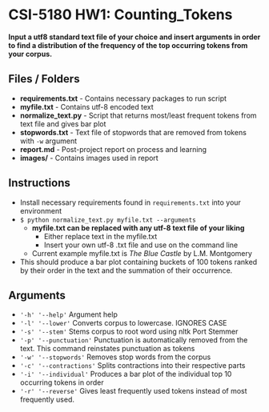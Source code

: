 # CSI-5180 HW1: Counting_Tokens
**Input a utf8 standard text file of your choice and insert arguments in order to find a distribution of the frequency of the top occurring tokens from your corpus.**

## Files / Folders
* **requirements.txt** - Contains necessary packages to run script
* **myfile.txt** - Contains utf-8 encoded text
* **normalize_text.py** - Script that returns most/least frequent tokens from text file and gives bar plot
* **stopwords.txt** - Text file of stopwords that are removed from tokens with `-w` argument
* **report.md** - Post-project report on process and learning
* **images/** - Contains images used in report

## Instructions
* Install necessary requirements found in `requirements.txt` into your environment <br>
* `$ python normalize_text.py myfile.txt --arguments` <br>
  * **myfile.txt can be replaced with any utf-8 text file of your liking**
    *   Either replace text in the myfile.txt
    *   Insert your own utf-8 .txt file and use on the command line
  * Current example myfile.txt is *The Blue Castle* by L.M. Montgomery
* This should produce a bar plot containing buckets of 100 tokens ranked by their order in the text and the summation of their occurrence. <br>

## Arguments
* `'-h' '--help'` Argument help <br>
* `'-l' '--lower'` Converts corpus to lowercase. IGNORES CASE <br>
* `'-s' '--stem'` Stems corpus to root word using nltk Port Stemmer<br>
* `'-p' '--punctuation'` Punctuation is automatically removed from the text. This command reinstates punctuation as tokens <br>
* `'-w' '--stopwords'` Removes stop words from the corpus <br>
* `'-c' '--contractions'` Splits contractions into their respective parts <br>
* `'-i' '--individual'` Produces a bar plot of the individual top 10 occurring tokens in order <br>
* `'-r' '--reverse'` Gives least frequently used tokens instead of most frequently used.
